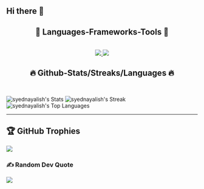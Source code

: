 ## Hi there 👋

<!--
*syednayalish/syednayalish* is a ✨ special ✨ repository because its README.md appears on your GitHub profile.
-->

<h2 align="center">🔧 Languages-Frameworks-Tools 🔧</h2>
</br>
<div align="center">
<a href="https://skillicons.dev">
  <img src="https://skillicons.dev/icons?i=cpp,&theme=dark "/>
  <img src="https://skillicons.dev/icons?i=git,github,githubactions,bootstrap,dotnet,firebase,mongodb,mysql,sqlite,eclipse,visualstudio,vscode,stackoverflow,figma,&theme=dark"/>
</a>
</div>

<h2 align="center">🔥 Github-Stats/Streaks/Languages 🔥</h2>
</br>

![syednayalish's Stats](https://github-readme-stats.vercel.app/api?username=syednayalish&theme=merko&show_icons=true&hide_border=false&count_private=false) 
![syednayalish's Streak](https://github-readme-streak-stats.herokuapp.com/?user=syednayalish&theme=merko&hide_border=false)
![syednayalish's Top Languages](https://github-readme-stats.vercel.app/api/top-langs/?username=syednayalish&theme=merko&show_icons=true&hide_border=false&layout=compact)

<hr/>

## 🏆 GitHub Trophies
![](https://github-profile-trophy.vercel.app/?username=syednayalish&theme=algolia&no-frame=false&no-bg=true&margin-w=4)

### ✍ Random Dev Quote
![](https://quotes-github-readme.vercel.app/api?type=horizontal&theme=gruvbox)

<!--
*Default Template Suggestions (commented out):*
- 🔭 I’m currently working on ...
- 🌱 I’m currently learning ...
- 👯 I’m looking to collaborate on ...
- 🤔 I’m looking for help with ...
- 💬 Ask me about ...
- 📫 How to reach me: ...
- 😄 Pronouns: ...
- ⚡ Fun fact: ...
-->
